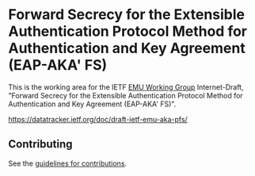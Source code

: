 # Forward Secrecy for the Extensible Authentication Protocol Method for Authentication and Key Agreement (EAP-AKA' FS)


This is the working area for the IETF [EMU Working Group](https://datatracker.ietf.org/wg/emu/documents/) Internet-Draft, "Forward Secrecy for the Extensible Authentication Protocol Method for Authentication and Key Agreement (EAP-AKA' FS)".

https://datatracker.ietf.org/doc/draft-ietf-emu-aka-pfs/

## Contributing

See the
[guidelines for contributions](https://github.com/emu-wg/eap-aka-pfs/blob/master/CONTRIBUTING.md).

